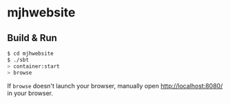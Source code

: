 # mjhwebsite #

## Build & Run ##

```sh
$ cd mjhwebsite
$ ./sbt
> container:start
> browse
```

If `browse` doesn't launch your browser, manually open [http://localhost:8080/](http://localhost:8080/) in your browser.

